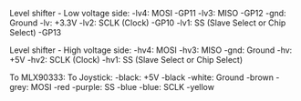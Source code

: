 Level shifter - Low voltage side:
    -lv4: MOSI                              -GP11
    -lv3: MISO                              -GP12
    -gnd: Ground
    -lv:  +3.3V
    -lv2: SCLK (Clock)                      -GP10
    -lv1: SS (Slave Select or Chip Select)  -GP13

Level shifter - High voltage side:
    -hv4: MOSI
    -hv3: MISO
    -gnd: Ground
    -hv:  +5V
    -hv2: SCLK (Clock)
    -hv1: SS (Slave Select or Chip Select)

To MLX90333:                To Joystick:
    -black:     +5V             -black
    -white:     Ground          -brown
    -grey:      MOSI            -red
    -purple:    SS              -blue
    -blue:      SCLK            -yellow